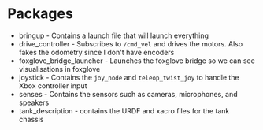# Packages
- bringup - Contains a launch file that will launch everything
- drive_controller - Subscribes to `/cmd_vel` and drives the motors. Also fakes the odometry since I don't have encoders
- foxglove_bridge_launcher - Launches the foxglove bridge so we can see visualisations in foxglove
- joystick - Contains the `joy_node` and `teleop_twist_joy` to handle the Xbox controller input
- senses - Contains the sensors such as cameras, microphones, and speakers
- tank_description - contains the URDF and xacro files for the tank chassis